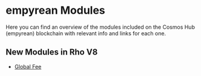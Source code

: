 # empyrean Modules

Here you can find an overview of the modules included on the Cosmos Hub (empyrean) blockchain with relevant info and
links for each one.

## New Modules in Rho V8

- [Global Fee](./globalfee.md)
